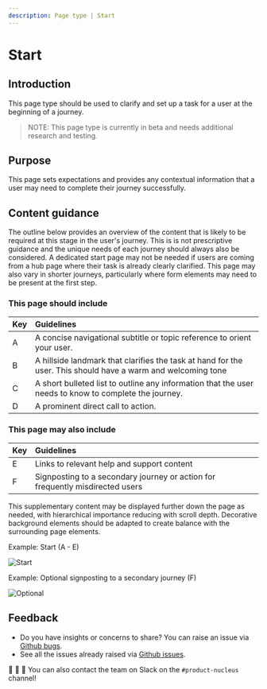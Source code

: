 ```yaml
---
description: Page type | Start
---
```


# Start

## Introduction

This page type should be used to clarify and set up a task for a user at the beginning of a journey.

> NOTE: This page type is currently in beta and needs additional research and testing.

## Purpose

This page sets expectations and provides any contextual information that a user may need to complete their journey successfully. 

## Content guidance

The outline below provides an overview of the content that is likely to be required at this stage in the user's journey. This is is not prescriptive guidance and the unique needs of each journey should always also be considered. A dedicated start page may not be needed if users are coming from a hub page where their task is already clearly clarified. This page may also vary in shorter journeys, particularly where form elements may need to be present at the first step.

### This page should include

| Key | Guidelines |
| :--- | :--- |
| A | A concise navigational subtitle or topic reference to orient your user.|
| B | A hillside landmark that clarifies the task at hand for the user. This should have a warm and welcoming tone |
| C | A short bulleted list to outline any information that the user needs to know to complete the journey. |
| D | A prominent direct call to action. |

### This page may also include

| Key | Guidelines |
| :--- | :--- |
| E | Links to relevant help and support content |
| F | Signposting to a secondary journey or action for frequently misdirected users | 

This supplementary content may be displayed further down the page as needed, with hierarchical importance reducing with scroll depth. Decorative background elements should be adapted to create balance with the surrounding page elements.

Example: Start (A - E)

![Start](https://user-images.githubusercontent.com/3082819/83170682-d1d07300-a10c-11ea-9eee-02bd34307d81.png)

Example: Optional signposting to a secondary journey (F)

![Optional](https://user-images.githubusercontent.com/3082819/82550723-e930be80-9b56-11ea-8294-e4d1bdb5c09d.png)

## Feedback

* Do you have insights or concerns to share? You can raise an issue via [Github bugs](https://github.com/ConnectedHomes/nucleus/issues/new?assignees=&labels=Bug&template=a--bug-report.md&title=[bug]%20[page-type-start]).
* See all the issues already raised via [Github issues](https://github.com/connectedHomes/nucleus/issues?utf8=%E2%9C%93&q=is%3Aopen+is%3Aissue+label%3ABug+[page-type-start]).

💩 🎉 🦄 You can also contact the team on Slack on the `#product-nucleus` channel!
